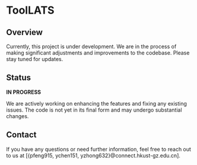 # ToolLATS

## Overview

Currently, this project is under development. We are in the process of making significant adjustments and improvements to the codebase. Please stay tuned for updates.

## Status

**IN PROGRESS**

We are actively working on enhancing the features and fixing any existing issues. The code is not yet in its final form and may undergo substantial changes.

## Contact

If you have any questions or need further information, feel free to reach out to us at [{pfeng915, ychen151, yzhong632}@connect.hkust-gz.edu.cn].
